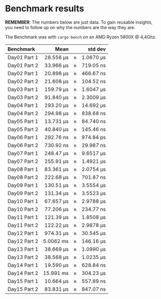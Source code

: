 Benchmark results
=================
**REMEMBER**: The numbers below are just data. To gain reusable insights, you need to follow up on
why the numbers are the way they are.

The Benchmark was with `cargo bench` on an AMD Ryzen 5800X @ 4,4Ghz.

| Benchmark         | Mean         |     |   std dev  |
|:------------------|-------------:|:---:|-----------:|
| Day01 Part 1      | 28.556 µs	   |  ±  | 1.0670 µs  |
| Day01 Part 2      | 33.966 µs	   |  ±  | 719.05 ns  |
| Day02 Part 1      | 20.898 µs	   |  ±  | 466.67 ns  |
| Day02 Part 2      | 21.608 µs	   |  ±  | 104.52 ns  |
| Day03 Part 1      | 159.79 µs	   |  ±  | 1.6047 µs  |
| Day03 Part 2      | 91.840 µs	   |  ±  | 2.3009 µs  |
| Day04 Part 1      | 293.20 µs	   |  ±  | 14.692 µs  |
| Day04 Part 2      | 294.98 µs	   |  ±  | 838.68 ns  |
| Day05 Part 1      | 13.731 µs	   |  ±  | 84.740 ns  |
| Day05 Part 2      | 40.840 µs	   |  ±  | 145.46 ns  |
| Day06 Part 1      | 292.76 ns	   |  ±  | 974.84 ps  |
| Day06 Part 2      | 730.92 ns	   |  ±  | 29.987 ns  |
| Day07 Part 1      | 248.47 µs	   |  ±  | 9.6517 µs  |
| Day07 Part 2      | 255.91 µs	   |  ±  | 1.4921 µs  |
| Day08 Part 1      | 83.361 µs	   |  ±  | 2.0754 µs  |
| Day08 Part 2      | 222.68 µs	   |  ±  | 701.87 ns  |
| Day09 Part 1      | 130.51 µs	   |  ±  | 3.5554 µs  |
| Day09 Part 2      | 131.34 µs	   |  ±  | 3.5523 µs  |
| Day10 Part 1      | 67.657 µs	   |  ±  | 2.9788 µs  |
| Day10 Part 2      | 77.206 µs	   |  ±  | 234.77 ns  |
| Day11 Part 1      | 121.39 µs	   |  ±  | 1.8508 µs  |
| Day11 Part 2      | 122.22 µs	   |  ±  | 2.9878 µs  |
| Day12 Part 1      | 974.31 µs	   |  ±  | 30.545 µs  |
| Day12 Part 2      | 5.0062 ms	   |  ±  | 146.16 µs  |
| Day13 Part 1      | 38.669 µs	   |  ±  | 1.0990 µs  |
| Day13 Part 2      | 38.568 µs	   |  ±  | 1.0235 µs  |
| Day14 Part 1      | 19.590 µs	   |  ±  | 628.84 ns  |
| Day14 Part 2      | 15.991 ms	   |  ±  | 304.23 µs  |
| Day15 Part 1      | 10.664 µs	   |  ±  | 557.89 ns  |
| Day15 Part 2      | 83.831 µs	   |  ±  | 847.07 ns  |